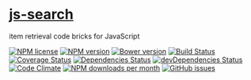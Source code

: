 [js-search](http://aureooms.github.io/js-search)
==

item retrieval code bricks for JavaScript

[![NPM license](http://img.shields.io/npm/l/aureooms-js-search.svg?style=flat)](https://raw.githubusercontent.com/aureooms/js-search/master/LICENSE)
[![NPM version](http://img.shields.io/npm/v/aureooms-js-search.svg?style=flat)](https://www.npmjs.org/package/aureooms-js-search)
[![Bower version](http://img.shields.io/bower/v/aureooms-js-search.svg?style=flat)](http://bower.io/search/?q=aureooms-js-search)
[![Build Status](http://img.shields.io/travis/aureooms/js-search.svg?style=flat)](https://travis-ci.org/aureooms/js-search)
[![Coverage Status](http://img.shields.io/coveralls/aureooms/js-search.svg?style=flat)](https://coveralls.io/r/aureooms/js-search)
[![Dependencies Status](http://img.shields.io/david/aureooms/js-search.svg?style=flat)](https://david-dm.org/aureooms/js-search#info=dependencies)
[![devDependencies Status](http://img.shields.io/david/dev/aureooms/js-search.svg?style=flat)](https://david-dm.org/aureooms/js-search#info=devDependencies)
[![Code Climate](http://img.shields.io/codeclimate/github/aureooms/js-search.svg?style=flat)](https://codeclimate.com/github/aureooms/js-search)
[![NPM downloads per month](http://img.shields.io/npm/dm/aureooms-js-search.svg?style=flat)](https://www.npmjs.org/package/aureooms-js-search)
[![GitHub issues](http://img.shields.io/github/issues/aureooms/js-search.svg?style=flat)](https://github.com/aureooms/js-search/issues)
